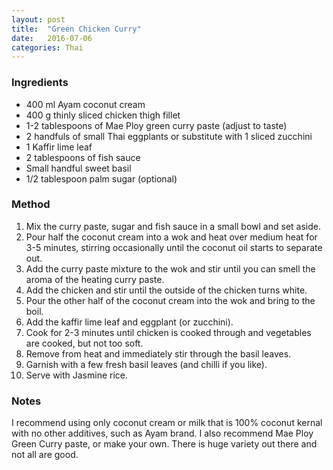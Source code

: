 ```yaml
---
layout: post
title:  "Green Chicken Curry"
date:   2016-07-06
categories: Thai
---
```


### Ingredients

* 400 ml Ayam coconut cream
* 400 g thinly sliced chicken thigh fillet
* 1-2 tablespoons of Mae Ploy green curry paste (adjust to taste) 
* 2 handfuls of small Thai eggplants or substitute with 1 sliced zucchini
* 1 Kaffir lime leaf
* 2 tablespoons of fish sauce
* Small handful sweet basil
* 1/2 tablespoon palm sugar (optional)

### Method

1. Mix the curry paste, sugar and fish sauce in a small bowl and set aside.
2. Pour half the coconut cream into a wok and heat over medium heat for 3-5 minutes, stirring occasionally until the coconut oil starts to separate out.
3. Add the curry paste mixture to the wok and stir until you can smell the aroma of the heating curry paste.
4. Add the chicken and stir until the outside of the chicken turns white.
5. Pour the other half of the coconut cream into the wok and bring to the boil.
6. Add the kaffir lime leaf and eggplant (or zucchini).
7. Cook for 2-3 minutes until chicken is cooked through and vegetables are cooked, but not too soft.
8. Remove from heat and immediately stir through the basil leaves.
9. Garnish with a few fresh basil leaves (and chilli if you like).
10. Serve with Jasmine rice.

### Notes
I recommend using only coconut cream or milk that is 100% coconut kernal with no other additives, such as Ayam brand.
I also recommend Mae Ploy Green Curry paste, or make your own. There is huge variety out there and not all are good.


